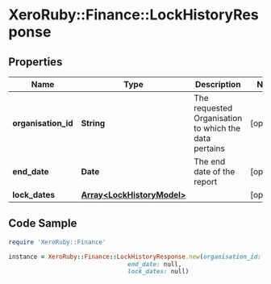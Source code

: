 # XeroRuby::Finance::LockHistoryResponse

## Properties

Name | Type | Description | Notes
------------ | ------------- | ------------- | -------------
**organisation_id** | **String** | The requested Organisation to which the data pertains | [optional] 
**end_date** | **Date** | The end date of the report | [optional] 
**lock_dates** | [**Array&lt;LockHistoryModel&gt;**](LockHistoryModel.md) |  | [optional] 

## Code Sample

```ruby
require 'XeroRuby::Finance'

instance = XeroRuby::Finance::LockHistoryResponse.new(organisation_id: null,
                                 end_date: null,
                                 lock_dates: null)
```


